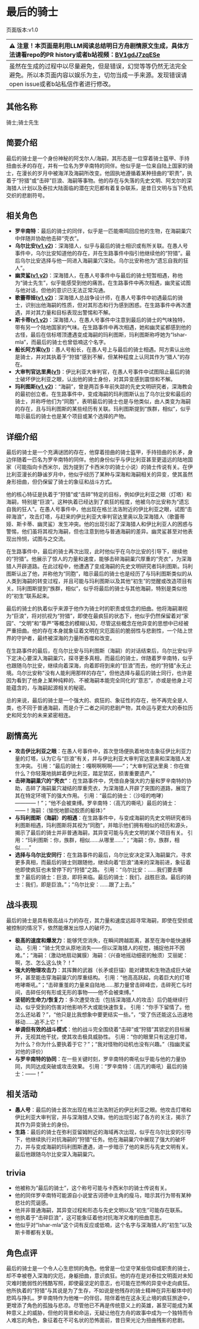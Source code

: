 # 最后的骑士
页面版本:v1.0
 

| :warning: 注意！本页面是利用LLM阅读总结明日方舟剧情原文生成，具体方法请看repo的PR history或者b站视频：[BV1gdJ7zqESe](https://www.bilibili.com/video/BV1gdJ7zqESe/)         |
|:----------------------------|
| 虽然在生成的过程中以尽量避免，但是错误，幻觉等等仍然无法完全避免。所以本页面内容以娱乐为主，切勿当成一手来源。发现错误请open issue或者b站私信作者进行修改。|



## 其他名称
骑士;骑士先生
## 简要介绍
最后的骑士是一个身份神秘的阿戈尔人/海嗣，其形态是一位穿着骑士盔甲、手持扭曲长矛的存在，并有一位名为罗辛南特的同伴。他似乎是一位来自陆上国家的骑士，在漫长的岁月中被海洋及海嗣所改变。他固执地遵循着某种扭曲的“职责”，执着于“狩猎”或“击碎”巨浪、海嗣等事物。他的存在与失落的先史文明、阿戈尔的深海猎人计划以及泰拉大陆面临的潜在灾厄都有着复杂联系，是昔日文明与当下危机交织的悲剧符号。
## 相关角色
-   **罗辛南特**：最后的骑士的同伴，似乎是一匹能嘶鸣回应他的生物，在海嗣巢穴中伴随并协助他击碎“壳衣”。
-   **乌尔比安([v1](char_4145_ulpia.md),[v2](../char_v3/char_4145_ulpia.md))**：深海猎人，似乎与最后的骑士相识或有所关联。在愚人号事件中，乌尔比安知道他的存在，并在生路事件中指引他继续他的“狩猎”。最后乌尔比安选择与他一同进入海嗣巢穴深处。乌尔比安称他为“遗忘自我的狂人”。
-   **幽灵鲨([v1](char_143_ghost.md),[v2](../char_v3/char_143_ghost.md))**：深海猎人，在愚人号事件中与最后的骑士短暂相遇，称他为“骑士先生”，似乎能感受到他的痛苦。在生路事件中再次相遇，幽灵鲨试图与他对话，但他的意识已无法正常沟通。
-   **歌蕾蒂娅([v1](char_474_glady.md),[v2](../char_v3/char_474_glady.md))**：深海猎人总战争设计师，在愚人号事件中初遇最后的骑士，识别出他海嗣的性质，但对其形态和行为感到困惑。在生路事件中再次遭遇，并对其力量和目标表现出警惕和不解。
-   **斯卡蒂([v1](char_263_skadi.md),[v2](../char_v3/char_263_skadi.md))**：深海猎人，在愚人号事件中注意到最后的骑士的气味独特，带有另一个陆地国家的气味。在生路事件中再次相遇，她和幽灵鲨都感到他的古怪，最后在信标塔顶遭遇变成海嗣的玛利图斯，玛利图斯称呼她为“Ishar-mla”，而最后的骑士也曾低喃这个名字。
-   **船长阿方索([v1](extended_char_chuan_zhang_a_fang_suo.md))**：愚人号船长，在愚人号上与最后的骑士相遇。阿方索认出他是骑士，并对其执着于“狩猎”感到不解，但某种程度上认同其作为“猎人”的存在。
-   **大审判官达里奥([v1](extended_char_da_shen_pan_guan_da_li_ao.md))**：伊比利亚大审判官，在愚人号事件中试图阻止最后的骑士破坏伊比利亚之眼，认出他的骑士身份，对其异变感到震惊和不解。
-   **玛利图斯([v1](extended_char_ma_li_tu_si.md),[v2](../char_v3/extended_char_ma_li_tu_si.md))**：“海嗣”，曾是两百多年前失踪的先史文明研究者，深海教会的最初创立者。在生路事件中，变成海嗣的玛利图斯认出了乌尔比安和最后的骑士，并称呼他们为“同胞”，表明最后的骑士也是与他类似，由人类变为海嗣的存在，且与玛利图斯的某些经历有关联。玛利图斯提到“族群，相似”，似乎暗示最后的骑士也是某个项目或某个选择的产物。
## 详细介绍
最后的骑士是一个充满谜团的存在，他穿着扭曲的骑士盔甲，手持扭曲的长矛，身边伴随着一匹名为罗辛南特的同伴。他的身份似乎与伊比利亚甚至更遥远的陆地国家（可能指向卡西米尔，因为提到了卡西米尔的骑士小说）的骑士传说有关。在伊比利亚漫长的静谧岁月中，他似乎经历了某种与深海和海嗣相关的异变，使其虽然身形扭曲，但仍保留了骑士的象征和战斗方式。

他的核心特征是执着于“狩猎”或“击碎”特定的目标，例如伊比利亚之眼（灯塔）和海嗣，特别是“巨浪”。这种执着已经达到了疯狂的程度，他被乌尔比安称为“遗忘自我的狂人”。在愚人号事件中，他出现在格兰法洛附近的伊比利亚之眼，试图“击碎海浪”，攻击灯塔，与赶来的伊比利亚大审判官达里奥以及深海猎人（歌蕾蒂娅、斯卡蒂、幽灵鲨）发生冲突。他的出现引起了深海猎人和伊比利亚人的困惑与警惕，他们虽将其视为海嗣，但也注意到他与普通海嗣的差异。幽灵鲨甚至对他表现出怜悯，试图与之交流。

在生路事件中，最后的骑士再次出现，此时他似乎在乌尔比安的引导下，继续他的“狩猎”。他展示了惊人的力量和速度，能够击碎海嗣巢穴厚重的“壳衣”，为深海猎人开辟道路。在此过程中，他遭遇了变成海嗣的先史文明研究者玛利图斯。玛利图斯认出了他，并称他为“同胞”，暗示最后的骑士也是经历了与玛利图斯类似的从人类到海嗣的转变过程，并且可能与玛利图斯以及其他“初生”的觉醒或改造项目有关。玛利图斯提到“族群，相似”，似乎将最后的骑士与其他海嗣，特别是类似他的“初生”联系起来。

最后的骑士的执着似乎来源于他作为骑士时的职责或信念的扭曲。他将海嗣潮视为“巨浪”，将对抗视为“狩猎”，即使在最疯狂的状态下，他似乎仍然保留着对“家园”、“文明”和“尊严”等概念的模糊认知，尽管这些概念在他异变的思想中已经被严重扭曲。他的存在本身就象征着文明在灾厄面前的脆弱性与悲剧性，一个陆上世界的守护者，最终被深海的力量所吞噬和改变。

在生路事件的最后，在乌尔比安与玛利图斯（海嗣）的对话结束后，乌尔比安似乎下定决心要深入海嗣巢穴，探寻更多真相，而最后的骑士，伴随着罗辛南特，似乎也跟随乌尔比安，继续向着深海，向着即将到来的“巨浪”而去，他的“狩猎”永无止境。乌尔比安称“没有人能利用那样的存在”，但他选择与最后的骑士同行，也许是因为看到了他身上某种纯粹的、不被海嗣本能完全同化的“意志”，亦或是他身上可能蕴含的，与海嗣起源相关的秘密。

总的来说，最后的骑士是一个强大的、疯狂的、象征性的存在，他不再完全是人类，也不同于普通海嗣，而是介于二者之间的悲剧产物，其命运与更宏大的泰拉历史和阿戈尔的未来紧密相连。
## 剧情高光
*   **攻击伊比利亚之眼**：在愚人号事件中，首次登场便执着地攻击象征伊比利亚力量的灯塔，认为它与“巨浪”有关，并与伊比利亚大审判官达里奥和深海猎人发生冲突。
    引用：“最后的骑士：嘎啊啊啊啊——”；“大审判官达里奥：你在做什么？你轻蔑地挑衅着伊比利亚，踏足禁区，损害重要遗产。”
*   **击碎海嗣巢穴的“壳衣”**：在生路事件中，凭借自身强大的力量和罗辛南特的协助，击碎了海嗣巢穴凝结的厚重壳衣，为深海猎人开辟了突围的道路，展现了其在特定环境下的强大作用。
    引用：“最后的骑士：（沙哑的咆哮）————！”；“他不会被束缚。罗辛南特：（高亢的嘶吼）最后的骑士：——！海嗣：（愉悦地颤动胶质的躯体）”
*   **与玛利图斯（海嗣）的相遇**：在生路事件中，与变成海嗣的先史文明研究者玛利图斯相遇，玛利图斯将其视为“同胞”，并暗示他们拥有相似的经历和源头，揭示了最后的骑士并非普通海嗣，其异变可能与先史文明的某个项目有关。
    引用：“玛利图斯：你，族群，相似......从哪里......”；“海嗣：你，族群，相似......”
*   **选择与乌尔比安同行**：在生路事件的最后，乌尔比安决定深入海嗣巢穴，寻求更多真相，而最后的骑士则跟随他，继续向着“巨浪”涌来的深海前进，象征着他即使疯狂也未曾停下的“狩猎”之路。
    引用：“乌尔比安：......我们要去哪里？最后的骑士：巨浪，即将来临。最后的骑士：我们，战胜巨浪。最后的骑士：我们，即是巨浪。”；“乌尔比安：......跟了上去。”
## 战斗表现
最后的骑士是具有极高战斗力的存在，其力量和速度远超寻常海嗣，即使在受损或被控制的情况下，依然能爆发出惊人的破坏力。

*   **极高的速度和爆发力**：能够凭空消失，在瞬间跨越距离，甚至在海中能快速移动。
    引用：“骑士凭空从原地消失——但以深海猎人的视觉，捕捉他并不困难。”；“海嗣：（激动地扇动翼膜）海嗣：（兴奋地摇动细密的触须）艾丽妮：啊，怎、怎么这么快？！”
*   **强大的物理攻击力**：其挥舞的武器（长矛或巨锚）能对建筑和生物造成巨大破坏，甚至能击穿海嗣巢穴的厚重结构。
    引用：“他高高跃起，向着巨大的灯塔咆哮嘶吼。”；“击碎重茧的力量来自陆地......那力量曾击碎峰峦，击碎死亡与时间，击碎任何有形或无形的事物——他不会被束缚。”
*   **坚韧的生命力/恢复力**：多次遭受攻击（包括深海猎人的攻击）后仍能继续行动，似乎受到的伤害对他影响不大或能快速恢复。
    引用：“你手下留情了。他怎么还站着？”，“他只是比我想象中要更结实一些。”，“受了伤还能这么迅速地移动......追不上它！”
*   **单调但有效的战斗模式**：他的战斗完全围绕着“击碎”或“狩猎”其锁定的目标展开，无视其他干扰，使其攻击极具威胁性。
    引用：“你的眼里只有这座灯塔，为什么？你为什么要执着于它？”；“我对怪物的动机也没有兴趣。”（指幽灵鲨对他的评价）
*   **与罗辛南特的协同**：在一些关键时刻，罗辛南特的嘶吼似乎能与他的力量协同，共同达成突破或攻击效果。
    引用：“罗辛南特：（高亢的嘶吼）最后的骑士：——！”
## 相关活动
-   **愚人号**：最后的骑士首次出现在格兰法洛附近的伊比利亚之眼。他攻击灯塔和伊比利亚大审判官，并与深海猎人交锋。他的出现引起了各方的关注，揭示了其作为异变骑士的身份。
-   **生路**：最后的骑士在弥利亚留姆附近的海域再次出现，似乎在乌尔比安的引导下，他继续执行对抗海嗣的“狩猎”任务。他在海嗣巢穴中展现了强大的破坏力，并与变成海嗣的玛利图斯遭遇，进一步暗示了他的来历与先史文明有关。最后他跟随乌尔比安深入海嗣巢穴。
## trivia
*   他被称为“最后的骑士”，这个称号可能与卡西米尔的骑士传说有关。
*   他的同伴罗辛南特可能源自小说堂吉诃德中主角的瘦马，暗示其行为带有某种悲壮的荒诞感。
*   他并非普通海嗣，其异变过程和形态与先史文明以及“初生”可能存在联系。
*   他执着于“击碎巨浪”，这可能象征着他对抗海洋灾难的扭曲意志。
*   他似乎对“Ishar-mla”这个词有反应或低喃，这个名字与深海猎人的“初生”以及斯卡蒂都有关联。
## 角色点评
最后的骑士是一个令人心生悲悯的角色。他曾是一位坚守某些信仰或职责的骑士，却不幸被卷入深海的灾厄，身躯扭曲，意识疯狂。他的存在是对泰拉文明面对未知灾难时脆弱性的残酷写照，即使最坚定的意志，也可能在恐怖的异变中走向疯狂。他所执着的“狩猎”与其说是为了生存，不如说是他残存的骑士精神在异形躯体中的悲鸣与挣扎。罗辛南特作为他唯一的伴侣，陪伴着他在这永无止境的疯狂旅途中，更增添了角色的孤独与悲凉。尽管他已不再是传统意义上的英雄，甚至可能成为某种意义上的威胁，但他的背景和命运，无疑让他在方舟的故事中成为一个独特而令人难忘的角色，象征着在不可名状的恐怖面前，昔日荣光沦为扭曲残影的悲剧。